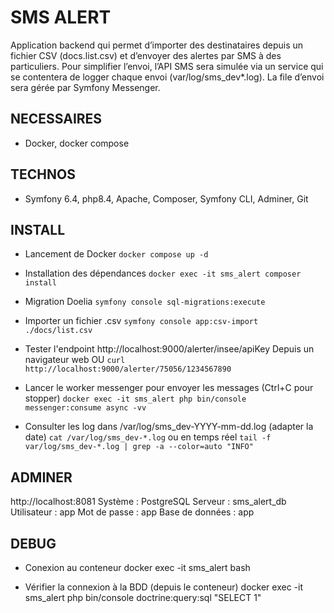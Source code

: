 # SMS ALERT
Application backend qui permet d’importer des destinataires depuis un 
fichier CSV (docs.list.csv) et d’envoyer des alertes par SMS à des particuliers. 
Pour simplifier l’envoi, l’API SMS sera simulée via un service qui se contentera 
de logger chaque envoi (var/log/sms_dev*.log). 
La file d’envoi sera gérée par Symfony Messenger.

## NECESSAIRES
- Docker, docker compose

## TECHNOS
- Symfony 6.4, php8.4, Apache, Composer, Symfony CLI, Adminer, Git

## INSTALL
- Lancement de Docker 
`docker compose up -d`

- Installation des dépendances
`docker exec -it sms_alert composer install`

- Migration Doelia
`symfony console sql-migrations:execute`

- Importer un fichier .csv 
`symfony console app:csv-import ./docs/list.csv`

- Tester l'endpoint http://localhost:9000/alerter/insee/apiKey 
Depuis un navigateur web 
OU
`curl http://localhost:9000/alerter/75056/1234567890`

- Lancer le worker messenger pour envoyer les messages (Ctrl+C pour stopper)
`docker exec -it sms_alert php bin/console messenger:consume async -vv`

- Consulter les log dans /var/log/sms_dev-YYYY-mm-dd.log (adapter la date)
`cat /var/log/sms_dev-*.log`
ou en temps réel
`tail -f var/log/sms_dev-*.log | grep -a --color=auto "INFO"`


## ADMINER
http://localhost:8081
Système	: PostgreSQL
Serveur	: sms_alert_db
Utilisateur	: app
Mot de passe : app
Base de données	: app	

## DEBUG
- Conexion au conteneur
docker exec -it sms_alert bash

- Vérifier la connexion à la BDD (depuis le conteneur)
docker exec -it sms_alert php bin/console doctrine:query:sql "SELECT 1"